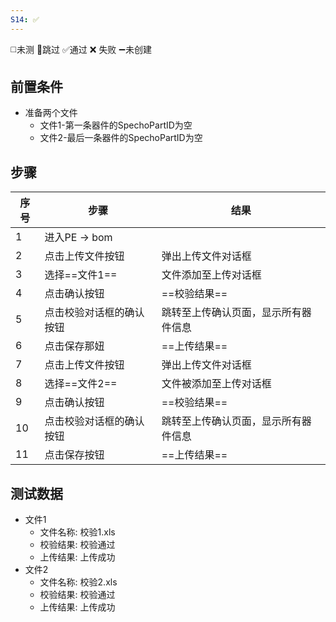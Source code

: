 ```yaml
---
S14: ✅
---
```

◻️未测    🚫跳过     ✅通过    ❌ 失败    ➖未创建

## 前置条件

- 准备两个文件
	- 文件1-第一条器件的SpechoPartID为空
	- 文件2-最后一条器件的SpechoPartID为空
## 步骤

| 序号  | 步骤           | 结果                 |
| --- | ------------ | ------------------ |
| 1   | 进入PE -> bom  |                    |
| 2   | 点击上传文件按钮     | 弹出上传文件对话框          |
| 3   | 选择==文件1==    | 文件添加至上传对话框         |
| 4   | 点击确认按钮       | ==校验结果==           |
| 5   | 点击校验对话框的确认按钮 | 跳转至上传确认页面，显示所有器件信息 |
| 6   | 点击保存那妞       | ==上传结果==           |
| 7   | 点击上传文件按钮     | 弹出上传文件对话框          |
| 8   | 选择==文件2==    | 文件被添加至上传对话框        |
| 9   | 点击确认按钮       | ==校验结果==           |
| 10  | 点击校验对话框的确认按钮 | 跳转至上传确认页面，显示所有器件信息 |
| 11  | 点击保存按钮       | ==上传结果==           |

## 测试数据

- 文件1
	- 文件名称: 校验1.xls
	- 校验结果: 校验通过
	- 上传结果: 上传成功
- 文件2
	- 文件名称: 校验2.xls
	- 校验结果: 校验通过
	- 上传结果: 上传成功

